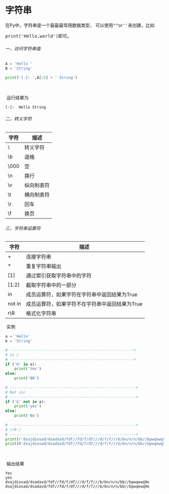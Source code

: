 # 字符串

在Py中，字符串是一个最最最常用数据类型， 可以使用<kbd>""</kbd>or<kbd>''</kbd>来创建，比如

<kbd>print('Hello,world')</kbd>即可。



###### 	一，访问字符串值

```python
A = 'Hello '
B = 'String'

print('[-]: ',A[:5] + ' String')
```

​	

​	运行结果为

```
[-]:  Hello String
```



###### 二，转义字符

| 字符 | 描述       |
| ---- | ---------- |
| \    | 转义字符   |
| \b   | 退格       |
| \000 | 空         |
| \n   | 换行       |
| \v   | 纵向制表符 |
| \t   | 横向制表符 |
| \r   | 回车       |
| \f   | 换页       |



###### 三，字符串运算符

| 字符   | 描述                                           |
| ------ | ---------------------------------------------- |
| +      | 连接字符串                                     |
| *      | 重复字符串输出                                 |
| [1]    | 通过索引获取字符串中的字符                     |
| [1:2]  | 截取字符串中的一部分                           |
| in     | 成员运算符，如果字符在字符串中返回结果为True   |
| not in | 成员运算符，如果字符不在字符串中返回结果为True |
| r\R    | 格式化字符串                                   |



​	实例

```python
a = 'Hello'
b = 'String'

# -------------------------------------------------------+
# in /
# -------------------------------------------------------+
if ('H' in a):
    print('Yes')
else:
    print('NO')
    
# --------------------------------------------------------+
# Not in/ 
# --------------------------------------------------------+
if ('G' not in a):
    print('yes')
else:
    print('No')
   
# --------------------------------------------------------+
# r/R /
# --------------------------------------------------------+
print(r'dsajdiosad/dsadasd/fdf//fd/f/df///d/f/f///b/bn/n/n/bb//bpwqewq9e')
print(R'dsajdiosad/dsadasd/fdf//fd/f/df///d/f/f///b/bn/n/n/bb//bpwqewq9e')
```

​	

​	输出结果

```
Yes
yes
dsajdiosad/dsadasd/fdf//fd/f/df///d/f/f///b/bn/n/n/bb//bpwqewq9e
dsajdiosad/dsadasd/fdf//fd/f/df///d/f/f///b/bn/n/n/bb//bpwqewq9e
```



